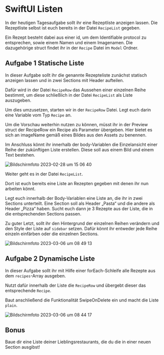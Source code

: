 # SwiftUI Listen

In der heutigen Tagesaufgabe sollt ihr eine Rezeptliste anzeigen lassen. 
Die Rezeptliste selbst ist euch bereits in der Datei `RecipeList` gegeben.

Ein Rezept besteht dabei aus einer id, um dem Identifiable protocol zu entsprechen, sowie einem Namen und einem Imagenamen. Die dazugehörige struct findet ihr in der `Recipe` Datei im `Model` Ordner. 

## Aufgabe 1 Statische Liste 
In dieser Aufgabe sollt ihr die genannte Rezepteliste zunächst statisch anzeigen lassen und in zwei Sections mit Header aufteilen. 

Dafür wird in der Datei `RecipeRow` das Aussehen einer einzelnen Reihe bestimmt, um diese schließlich in der Datei `RecipeList` als Liste auszugeben. 

Um dies umzusetzen, starten wir in der `RecipeRow` Datei. 
Legt euch darin eine Variable vom Typ `Recipe` an. 

Um die Vorschau weiterhin nutzen zu können, müsst ihr in der Preview struct der RecipeRow ein Recipe als Parameter übergeben. 
Hier bietet es sich an imageName gemäß eines Bildes aus den Assets zu benennen. 

Im Anschluss könnt ihr innerhalb der body-Variablen die Einzelansicht einer Reihe der zukünftigen Liste erstellen.
Diese soll aus einem Bild und einem Text bestehen.  

![Bildschirm­foto 2023-02-28 um 15 06 40](https://user-images.githubusercontent.com/108675807/221883939-0a9cabf6-0d46-41dd-9272-658dc55cbf61.png)


Weiter geht es in der Datei `RecipeList`. 

Dort ist euch bereits eine Liste an Rezepten gegeben mit denen ihr nun arbeiten könnt. 

Legt euch innerhalb der Body-Variablen eine Liste an, die ihr in zwei Sections unterteilt. Eine Section soll als Header „Pasta“ und die andere als Header „Pizza“ haben. 
Sucht euch dann je 3 Rezepte aus der Liste, die in die entsprechenden Sections passen. 

Zu guter Letzt, sollt ihr den Hintergrund der einzelnen Reihen verändern und den Style der Liste auf `sidebar` setzen. Dafür könnt ihr entweder jede Reihe einzeln einfärben oder die einzelnen Sections. 

![Bildschirm­foto 2023-03-06 um 08 49 13](https://user-images.githubusercontent.com/108675807/223049377-90573e07-db45-4d20-86eb-32d842ad02d1.png)


## Aufgabe 2 Dynamische Liste 
In dieser Aufgabe sollt ihr mit Hilfe einer forEach-Schleife alle Rezepte aus dem `recipes`-Array ausgeben.

Nutzt dafür innerhalb der Liste die `RecipeRow` und übergebt dieser das entsprechende `Recipe`. 

Baut anschließend die Funktionalität SwipeOnDelete ein und macht die Liste `plain`.  

![Bildschirm­foto 2023-03-06 um 08 44 17](https://user-images.githubusercontent.com/108675807/223048384-2afea458-e234-4d9e-87a0-3c3e9fbe2503.png)


## Bonus

Baue dir eine Liste deiner Lieblingsrestaurants, die du die in einer neuen Section ausgibst! 
